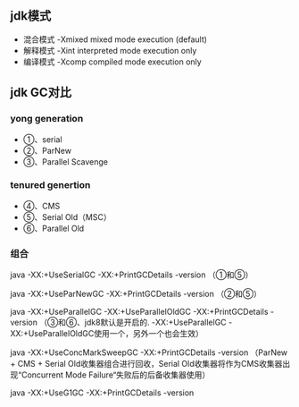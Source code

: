 ## jdk模式
- 混合模式  -Xmixed           mixed mode execution (default)
- 解释模式  -Xint             interpreted mode execution only
- 编译模式  -Xcomp            compiled mode execution only


## jdk GC对比

### yong generation
- ①、serial
- ②、ParNew
- ③、Parallel Scavenge

### tenured genertion
- ④、CMS
- ⑤、Serial Old（MSC）
- ⑥、Parallel Old

###  组合

java -XX:+UseSerialGC -XX:+PrintGCDetails -version （①和⑤）

java -XX:+UseParNewGC -XX:+PrintGCDetails -version （②和⑤）

java -XX:+UseParallelGC -XX:+UseParallelOldGC -XX:+PrintGCDetails -version  （③和⑥、jdk8默认是开启的. -XX:+UseParallelGC -XX:+UseParallelOldGC使用一个，另外一个也会生效）

java -XX:+UseConcMarkSweepGC -XX:+PrintGCDetails -version （ParNew + CMS + Serial Old收集器组合进行回收，Serial Old收集器将作为CMS收集器出现“Concurrent Mode Failure“失败后的后备收集器使用）

java -XX:+UseG1GC -XX:+PrintGCDetails -version
